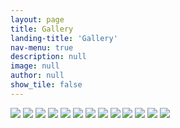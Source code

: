 ```yaml
---
layout: page
title: Gallery
landing-title: 'Gallery'
nav-menu: true
description: null
image: null
author: null
show_tile: false
---
```


<div class="row"> 
  <div class="column">
    <img src="assets/images/border01.png">
    <img src="assets/images/collage02.png">
    <img src="assets/images/collage03.png">
    <img src="assets/images/collage04.png">
    <img src="assets/images/collage05.png">
    <img src="assets/images/collage06.png">
    <img src="assets/images/collage07.png">
    <img src="assets/images/collage08.png">
    <img src="assets/images/collage09.png">
    <img src="assets/images/collage10.png">
    <img src="assets/images/collage11.png">
    <img src="assets/images/collage12.png">
    <img src="assets/images/border01.png">
  </div>
</div>
